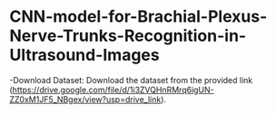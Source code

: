# CNN-model-for-Brachial-Plexus-Nerve-Trunks-Recognition-in-Ultrasound-Images
-Download Dataset: Download the dataset from the provided link (https://drive.google.com/file/d/1i3ZVQHnRMrq6igUN-ZZ0xM1JF5_NBgex/view?usp=drive_link). 


